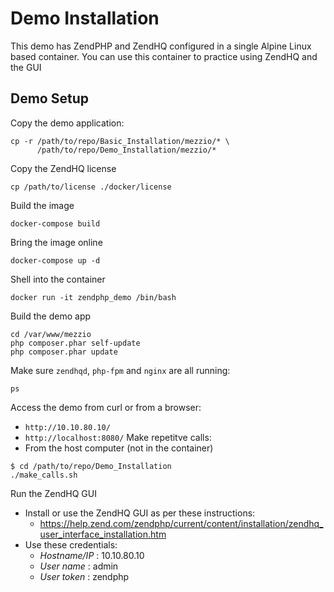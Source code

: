 # Demo Installation

This demo has ZendPHP and ZendHQ configured in a single Alpine Linux based container.
You can use this container to practice using ZendHQ and the GUI

## Demo Setup
Copy the demo application:
```
cp -r /path/to/repo/Basic_Installation/mezzio/* \
      /path/to/repo/Demo_Installation/mezzio/*
```
Copy the ZendHQ license
```
cp /path/to/license ./docker/license
```
Build the image
```
docker-compose build
```
Bring the image online
```
docker-compose up -d
```
Shell into the container
```
docker run -it zendphp_demo /bin/bash
```
Build the demo app
```
cd /var/www/mezzio
php composer.phar self-update
php composer.phar update
```
Make sure `zendhqd`, `php-fpm` and `nginx` are all running:
```
ps
```
Access the demo from curl or from a browser:
* `http://10.10.80.10/`
* `http://localhost:8080/`
Make repetitve calls:
* From the host computer (not in the container)
```
$ cd /path/to/repo/Demo_Installation
./make_calls.sh
```
Run the ZendHQ GUI
* Install or use the ZendHQ GUI as per these instructions:
  * https://help.zend.com/zendphp/current/content/installation/zendhq_user_interface_installation.htm
* Use these credentials:
  * _Hostname/IP_ : 10.10.80.10
  * _User name_   : admin
  * _User token_  : zendphp

